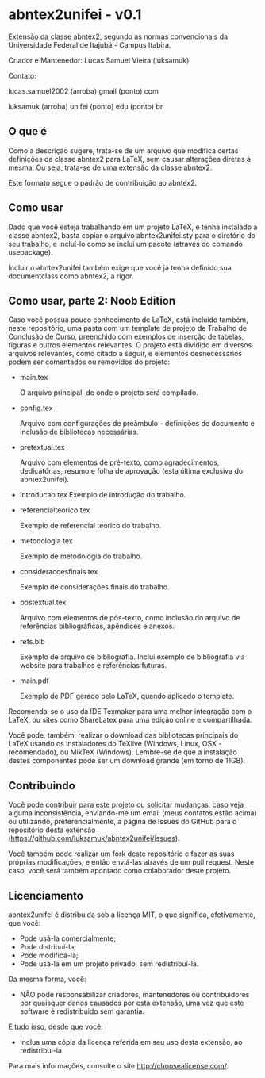 abntex2unifei - v0.1
=============

Extensão da classe abntex2, segundo as normas convencionais da Universidade
Federal de Itajubá - Campus Itabira.


Criador e Mantenedor: Lucas Samuel Vieira (luksamuk)


Contato:


lucas.samuel2002 (arroba) gmail (ponto) com


luksamuk (arroba) unifei (ponto) edu (ponto) br


O que é
-------
Como a descrição sugere, trata-se de um arquivo que modifica certas definições
da classe abntex2 para LaTeX, sem causar alterações diretas à mesma. Ou seja,
trata-se de uma extensão da classe abntex2.

Este formato segue o padrão de contribuição ao abntex2.


Como usar
---------
Dado que você esteja trabalhando em um projeto LaTeX, e tenha instalado a classe
abntex2, basta copiar o arquivo abntex2unifei.sty para o diretório do seu
trabalho, e incluí-lo como se inclui um pacote (através do comando usepackage).

Incluir o abntex2unifei também exige que você já tenha definido sua documentclass
como abntex2, a rigor.


Como usar, parte 2: Noob Edition
--------------------------------
Caso você possua pouco conhecimento de LaTeX, está incluido também, neste
repositório, uma pasta com um template de projeto de Trabalho de Conclusão de
Curso, preenchido com exemplos de inserção de tabelas, figuras e outros
elementos relevantes. O projeto está dividido em diversos arquivos relevantes,
como citado a seguir, e elementos desnecessários podem ser comentados ou
removidos do projeto:

- main.tex

	O arquivo principal, de onde o projeto será compilado.

- config.tex

	Arquivo com configurações de preâmbulo - definições de documento e inclusão
	de bibliotecas necessárias.

- pretextual.tex

	Arquivo com elementos de pré-texto, como agradecimentos, dedicatórias, resumo
	e folha de aprovação (esta última exclusiva do abntex2unifei).

- introducao.tex
	Exemplo de introdução do trabalho.

- referencialteorico.tex

	Exemplo de referencial teórico do trabalho.

- metodologia.tex

	Exemplo de metodologia do trabalho.

- consideracoesfinais.tex

	Exemplo de considerações finais do trabalho.

- postextual.tex

	Arquivo com elementos de pós-texto, como inclusão do arquivo de referências
	bibliográficas, apêndices e anexos.

- refs.bib

	Exemplo de arquivo de bibliografia. Inclui exemplo de bibliografia via
	website para trabalhos e referências futuras.

- main.pdf

	Exemplo de PDF gerado pelo LaTeX, quando aplicado o template.

Recomenda-se o uso da IDE Texmaker para uma melhor integração com o LaTeX, ou
sites como ShareLatex para uma edição online e compartilhada.

Você pode, também, realizar o download das bibliotecas principais do LaTeX usando
os instaladores do TeXlive (Windows, Linux, OSX - recomendado), ou MikTeX (Windows).
Lembre-se de que a instalação destes componentes pode ser um download grande
(em torno de 11GB).


Contribuindo
------------
Você pode contribuir para este projeto ou solicitar mudanças, caso veja alguma
inconsistência, enviando-me um email (meus contatos estão acima) ou utilizando,
preferencialmente, a página de Issues do GitHub para o repositório desta
extensão (https://github.com/luksamuk/abntex2unifei/issues).

Você também pode realizar um fork deste repositório e fazer as suas próprias
modificações, e então enviá-las através de um pull request. Neste caso, você
será também apontado como colaborador deste projeto.


Licenciamento
-------------
abntex2unifei é distribuida sob a licença MIT, o que significa, efetivamente,
que você:

- Pode usá-la comercialmente;
- Pode distribuí-la;
- Pode modificá-la;
- Pode usá-la em um projeto privado, sem redistribuí-la.


Da mesma forma, você:

- NÃO pode responsabilizar criadores, mantenedores ou contribuidores por
quaisquer danos causados por esta extensão, uma vez que este software é
redistribuido sem garantia.


E tudo isso, desde que você:

- Inclua uma cópia da licença referida em seu uso desta extensão, ao
redistribui-la.


Para mais informações, consulte o site http://choosealicense.com/.